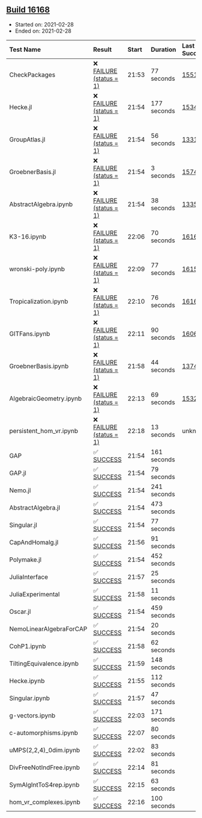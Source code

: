 ## [Build 16168](https://oscarci.mathematik.uni-kl.de/job/oscar/16168/)

* Started on: 2021-02-28
* Ended on: 2021-02-28

| Test Name    | Result | Start | Duration | Last Success | First Failure |
|:-------------|:-------|:------|:---------|:-------------|:--------------|
| CheckPackages | ❌ [FAILURE (status = 1)](https://oscarci.mathematik.uni-kl.de/job/oscar/16168/artifact/logs/build-16168/CheckPackages.log) | 21:53 | 77 seconds | [15514](https://oscarci.mathematik.uni-kl.de/job/oscar/15514/) | [15515](https://oscarci.mathematik.uni-kl.de/job/oscar/15515/) |
| Hecke.jl | ❌ [FAILURE (status = 1)](https://oscarci.mathematik.uni-kl.de/job/oscar/16168/artifact/logs/build-16168/Hecke.jl.log) | 21:54 | 177 seconds | [15344](https://oscarci.mathematik.uni-kl.de/job/oscar/15344/) | [15348](https://oscarci.mathematik.uni-kl.de/job/oscar/15348/) |
| GroupAtlas.jl | ❌ [FAILURE (status = 1)](https://oscarci.mathematik.uni-kl.de/job/oscar/16168/artifact/logs/build-16168/GroupAtlas.jl.log) | 21:54 | 56 seconds | [13311](https://oscarci.mathematik.uni-kl.de/job/oscar/13311/) | [13312](https://oscarci.mathematik.uni-kl.de/job/oscar/13312/) |
| GroebnerBasis.jl | ❌ [FAILURE (status = 1)](https://oscarci.mathematik.uni-kl.de/job/oscar/16168/artifact/logs/build-16168/GroebnerBasis.jl.log) | 21:54 | 3 seconds | [15745](https://oscarci.mathematik.uni-kl.de/job/oscar/15745/) | [15746](https://oscarci.mathematik.uni-kl.de/job/oscar/15746/) |
| AbstractAlgebra.ipynb | ❌ [FAILURE (status = 1)](https://oscarci.mathematik.uni-kl.de/job/oscar/16168/artifact/logs/build-16168/AbstractAlgebra.ipynb.log) | 21:54 | 38 seconds | [13355](https://oscarci.mathematik.uni-kl.de/job/oscar/13355/) | [13356](https://oscarci.mathematik.uni-kl.de/job/oscar/13356/) |
| K3-16.ipynb | ❌ [FAILURE (status = 1)](https://oscarci.mathematik.uni-kl.de/job/oscar/16168/artifact/logs/build-16168/K3-16.ipynb.log) | 22:06 | 70 seconds | [16167](https://oscarci.mathematik.uni-kl.de/job/oscar/16167/) | [16168](https://oscarci.mathematik.uni-kl.de/job/oscar/16168/) |
| wronski-poly.ipynb | ❌ [FAILURE (status = 1)](https://oscarci.mathematik.uni-kl.de/job/oscar/16168/artifact/logs/build-16168/wronski-poly.ipynb.log) | 22:09 | 77 seconds | [16155](https://oscarci.mathematik.uni-kl.de/job/oscar/16155/) | [16156](https://oscarci.mathematik.uni-kl.de/job/oscar/16156/) |
| Tropicalization.ipynb | ❌ [FAILURE (status = 1)](https://oscarci.mathematik.uni-kl.de/job/oscar/16168/artifact/logs/build-16168/Tropicalization.ipynb.log) | 22:10 | 76 seconds | [16167](https://oscarci.mathematik.uni-kl.de/job/oscar/16167/) | [16168](https://oscarci.mathematik.uni-kl.de/job/oscar/16168/) |
| GITFans.ipynb | ❌ [FAILURE (status = 1)](https://oscarci.mathematik.uni-kl.de/job/oscar/16168/artifact/logs/build-16168/GITFans.ipynb.log) | 22:11 | 90 seconds | [16068](https://oscarci.mathematik.uni-kl.de/job/oscar/16068/) | [16069](https://oscarci.mathematik.uni-kl.de/job/oscar/16069/) |
| GroebnerBasis.ipynb | ❌ [FAILURE (status = 1)](https://oscarci.mathematik.uni-kl.de/job/oscar/16168/artifact/logs/build-16168/GroebnerBasis.ipynb.log) | 21:58 | 44 seconds | [13748](https://oscarci.mathematik.uni-kl.de/job/oscar/13748/) | [13749](https://oscarci.mathematik.uni-kl.de/job/oscar/13749/) |
| AlgebraicGeometry.ipynb | ❌ [FAILURE (status = 1)](https://oscarci.mathematik.uni-kl.de/job/oscar/16168/artifact/logs/build-16168/AlgebraicGeometry.ipynb.log) | 22:13 | 69 seconds | [15322](https://oscarci.mathematik.uni-kl.de/job/oscar/15322/) | [15323](https://oscarci.mathematik.uni-kl.de/job/oscar/15323/) |
| persistent_hom_vr.ipynb | ❌ [FAILURE (status = 1)](https://oscarci.mathematik.uni-kl.de/job/oscar/16168/artifact/logs/build-16168/persistent_hom_vr.ipynb.log) | 22:18 | 13 seconds | unknown | unknown |
| GAP | ✅ [SUCCESS](https://oscarci.mathematik.uni-kl.de/job/oscar/16168/artifact/logs/build-16168/GAP.log) | 21:54 | 161 seconds |  |  |
| GAP.jl | ✅ [SUCCESS](https://oscarci.mathematik.uni-kl.de/job/oscar/16168/artifact/logs/build-16168/GAP.jl.log) | 21:54 | 79 seconds |  |  |
| Nemo.jl | ✅ [SUCCESS](https://oscarci.mathematik.uni-kl.de/job/oscar/16168/artifact/logs/build-16168/Nemo.jl.log) | 21:54 | 241 seconds |  |  |
| AbstractAlgebra.jl | ✅ [SUCCESS](https://oscarci.mathematik.uni-kl.de/job/oscar/16168/artifact/logs/build-16168/AbstractAlgebra.jl.log) | 21:54 | 473 seconds |  |  |
| Singular.jl | ✅ [SUCCESS](https://oscarci.mathematik.uni-kl.de/job/oscar/16168/artifact/logs/build-16168/Singular.jl.log) | 21:54 | 77 seconds |  |  |
| CapAndHomalg.jl | ✅ [SUCCESS](https://oscarci.mathematik.uni-kl.de/job/oscar/16168/artifact/logs/build-16168/CapAndHomalg.jl.log) | 21:56 | 91 seconds |  |  |
| Polymake.jl | ✅ [SUCCESS](https://oscarci.mathematik.uni-kl.de/job/oscar/16168/artifact/logs/build-16168/Polymake.jl.log) | 21:54 | 452 seconds |  |  |
| JuliaInterface | ✅ [SUCCESS](https://oscarci.mathematik.uni-kl.de/job/oscar/16168/artifact/logs/build-16168/JuliaInterface.log) | 21:57 | 25 seconds |  |  |
| JuliaExperimental | ✅ [SUCCESS](https://oscarci.mathematik.uni-kl.de/job/oscar/16168/artifact/logs/build-16168/JuliaExperimental.log) | 21:58 | 11 seconds |  |  |
| Oscar.jl | ✅ [SUCCESS](https://oscarci.mathematik.uni-kl.de/job/oscar/16168/artifact/logs/build-16168/Oscar.jl.log) | 21:54 | 459 seconds |  |  |
| NemoLinearAlgebraForCAP | ✅ [SUCCESS](https://oscarci.mathematik.uni-kl.de/job/oscar/16168/artifact/logs/build-16168/NemoLinearAlgebraForCAP.log) | 21:54 | 20 seconds |  |  |
| CohP1.ipynb | ✅ [SUCCESS](https://oscarci.mathematik.uni-kl.de/job/oscar/16168/artifact/logs/build-16168/CohP1.ipynb.log) | 21:58 | 62 seconds |  |  |
| TiltingEquivalence.ipynb | ✅ [SUCCESS](https://oscarci.mathematik.uni-kl.de/job/oscar/16168/artifact/logs/build-16168/TiltingEquivalence.ipynb.log) | 21:59 | 148 seconds |  |  |
| Hecke.ipynb | ✅ [SUCCESS](https://oscarci.mathematik.uni-kl.de/job/oscar/16168/artifact/logs/build-16168/Hecke.ipynb.log) | 21:55 | 112 seconds |  |  |
| Singular.ipynb | ✅ [SUCCESS](https://oscarci.mathematik.uni-kl.de/job/oscar/16168/artifact/logs/build-16168/Singular.ipynb.log) | 21:57 | 47 seconds |  |  |
| g-vectors.ipynb | ✅ [SUCCESS](https://oscarci.mathematik.uni-kl.de/job/oscar/16168/artifact/logs/build-16168/g-vectors.ipynb.log) | 22:03 | 171 seconds |  |  |
| c-automorphisms.ipynb | ✅ [SUCCESS](https://oscarci.mathematik.uni-kl.de/job/oscar/16168/artifact/logs/build-16168/c-automorphisms.ipynb.log) | 22:07 | 80 seconds |  |  |
| uMPS(2,2,4)_0dim.ipynb | ✅ [SUCCESS](https://oscarci.mathematik.uni-kl.de/job/oscar/16168/artifact/logs/build-16168/uMPS-2-2-4-_0dim.ipynb.log) | 22:02 | 83 seconds |  |  |
| DivFreeNotIndFree.ipynb | ✅ [SUCCESS](https://oscarci.mathematik.uni-kl.de/job/oscar/16168/artifact/logs/build-16168/DivFreeNotIndFree.ipynb.log) | 22:14 | 81 seconds |  |  |
| SymAlgIntToS4rep.ipynb | ✅ [SUCCESS](https://oscarci.mathematik.uni-kl.de/job/oscar/16168/artifact/logs/build-16168/SymAlgIntToS4rep.ipynb.log) | 22:15 | 63 seconds |  |  |
| hom_vr_complexes.ipynb | ✅ [SUCCESS](https://oscarci.mathematik.uni-kl.de/job/oscar/16168/artifact/logs/build-16168/hom_vr_complexes.ipynb.log) | 22:16 | 100 seconds |  |  |
